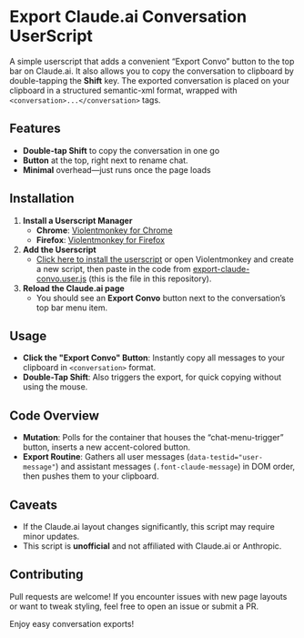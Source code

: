 # Export Claude.ai Conversation UserScript

A simple userscript that adds a convenient “Export Convo” button to the top bar on Claude.ai. It also allows you to copy the conversation to clipboard by double-tapping the **Shift** key. The exported conversation is placed on your clipboard in a structured semantic-xml format, wrapped with `<conversation>...</conversation>` tags.

## Features
- **Double-tap Shift** to copy the conversation in one go
- **Button** at the top, right next to rename chat. 
- **Minimal** overhead—just runs once the page loads

## Installation

1. **Install a Userscript Manager**  
   - **Chrome**: [Violentmonkey for Chrome](https://chrome.google.com/webstore/detail/violentmonkey/)  
   - **Firefox**: [Violentmonkey for Firefox](https://addons.mozilla.org/firefox/addon/violentmonkey/)  
2. **Add the Userscript**  
   - [Click here to install the userscript](https://raw.githubusercontent.com/darinkishore/claude_exporter/main/export-claude-convo.user.js) or open Violentmonkey and create a new script, then paste in the code from [export-claude-convo.user.js](https://github.com/darinkishore/claude_exporter/blob/main/export-claude-convo.user.js) (this is the file in this repository).  
3. **Reload the Claude.ai page**  
   - You should see an **Export Convo** button next to the conversation’s top bar menu item.

## Usage
- **Click the "Export Convo" Button**: Instantly copy all messages to your clipboard in `<conversation>` format.  
- **Double-Tap Shift**: Also triggers the export, for quick copying without using the mouse.

## Code Overview
- **Mutation**: Polls for the container that houses the “chat-menu-trigger” button, inserts a new accent-colored button.  
- **Export Routine**: Gathers all user messages (`data-testid="user-message"`) and assistant messages (`.font-claude-message`) in DOM order, then pushes them to your clipboard.

## Caveats
- If the Claude.ai layout changes significantly, this script may require minor updates.  
- This script is **unofficial** and not affiliated with Claude.ai or Anthropic.

## Contributing
Pull requests are welcome! If you encounter issues with new page layouts or want to tweak styling, feel free to open an issue or submit a PR.

Enjoy easy conversation exports!
